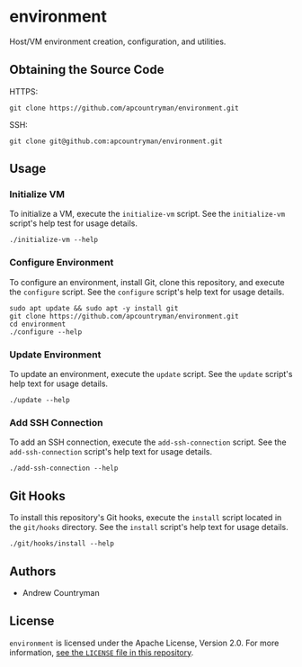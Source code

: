 # environment
Host/VM environment creation, configuration, and utilities.

## Obtaining the Source Code
HTTPS:
```shell
git clone https://github.com/apcountryman/environment.git
```
SSH:
```shell
git clone git@github.com:apcountryman/environment.git
```

## Usage
### Initialize VM
To initialize a VM, execute the `initialize-vm` script.
See the `initialize-vm` script's help test for usage details.
```shell
./initialize-vm --help
```

### Configure Environment
To configure an environment, install Git, clone this repository, and execute the
`configure` script.
See the `configure` script's help text for usage details.
```shell
sudo apt update && sudo apt -y install git
git clone https://github.com/apcountryman/environment.git
cd environment
./configure --help
```

### Update Environment
To update an environment, execute the `update` script.
See the `update` script's help text for usage details.
```shell
./update --help
```

### Add SSH Connection
To add an SSH connection, execute the `add-ssh-connection` script.
See the `add-ssh-connection` script's help text for usage details.
```shell
./add-ssh-connection --help
```

## Git Hooks
To install this repository's Git hooks, execute the `install` script located in the
`git/hooks` directory.
See the `install` script's help text for usage details.
```shell
./git/hooks/install --help
```

## Authors
- Andrew Countryman

## License
`environment` is licensed under the Apache License, Version 2.0.
For more information, [see the `LICENSE` file in this repository](LICENSE).

